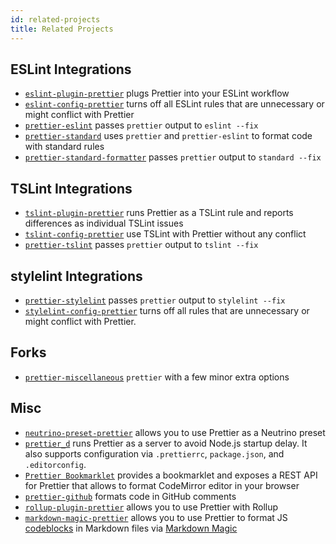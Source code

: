 ```yaml
---
id: related-projects
title: Related Projects
---
```


## ESLint Integrations

* [`eslint-plugin-prettier`](https://github.com/prettier/eslint-plugin-prettier) plugs Prettier into your ESLint workflow
* [`eslint-config-prettier`](https://github.com/prettier/eslint-config-prettier) turns off all ESLint rules that are unnecessary or might conflict with Prettier
* [`prettier-eslint`](https://github.com/prettier/prettier-eslint) passes `prettier` output to `eslint --fix`
* [`prettier-standard`](https://github.com/sheerun/prettier-standard) uses `prettier` and `prettier-eslint` to format code with standard rules
* [`prettier-standard-formatter`](https://github.com/dtinth/prettier-standard-formatter) passes `prettier` output to `standard --fix`

## TSLint Integrations

* [`tslint-plugin-prettier`](https://github.com/ikatyang/tslint-plugin-prettier) runs Prettier as a TSLint rule and reports differences as individual TSLint issues
* [`tslint-config-prettier`](https://github.com/alexjoverm/tslint-config-prettier) use TSLint with Prettier without any conflict
* [`prettier-tslint`](https://github.com/azz/prettier-tslint) passes `prettier` output to `tslint --fix`

## stylelint Integrations

* [`prettier-stylelint`](https://github.com/hugomrdias/prettier-stylelint) passes `prettier` output to `stylelint --fix`
* [`stylelint-config-prettier`](https://github.com/shannonmoeller/stylelint-config-prettier) turns off all rules that are unnecessary or might conflict with Prettier.

## Forks

* [`prettier-miscellaneous`](https://github.com/arijs/prettier-miscellaneous) `prettier` with a few minor extra options

## Misc

* [`neutrino-preset-prettier`](https://github.com/SpencerCDixon/neutrino-preset-prettier) allows you to use Prettier as a Neutrino preset
* [`prettier_d`](https://github.com/josephfrazier/prettier_d.js) runs Prettier as a server to avoid Node.js startup delay. It also supports configuration via `.prettierrc`, `package.json`, and `.editorconfig`.
* [`Prettier Bookmarklet`](https://prettier.glitch.me/) provides a bookmarklet and exposes a REST API for Prettier that allows to format CodeMirror editor in your browser
* [`prettier-github`](https://github.com/jgierer12/prettier-github) formats code in GitHub comments
* [`rollup-plugin-prettier`](https://github.com/mjeanroy/rollup-plugin-prettier) allows you to use Prettier with Rollup
* [`markdown-magic-prettier`](https://github.com/camacho/markdown-magic-prettier) allows you to use Prettier to format JS [codeblocks](https://help.github.com/articles/creating-and-highlighting-code-blocks/) in Markdown files via [Markdown Magic](https://github.com/DavidWells/markdown-magic)
